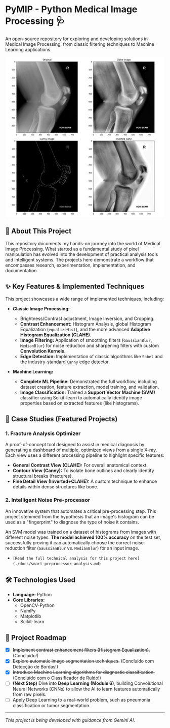 # PyMIP - Python Medical Image Processing 🩺

An open-source repository for exploring and developing solutions in Medical Image Processing, from classic filtering techniques to Machine Learning applications.

![Painel de Análise de Fratura](https://raw.githubusercontent.com/ianfeltrin/PyMIP-project/refs/heads/main/data/processed/fracture_analyzer_panel.png)

## 🚀 About This Project

This repository documents my hands-on journey into the world of Medical Image Processing. What started as a fundamental study of pixel manipulation has evolved into the development of practical analysis tools and intelligent systems. The projects here demonstrate a workflow that encompasses research, experimentation, implementation, and documentation.

## ✨ Key Features & Implemented Techniques

This project showcases a wide range of implemented techniques, including:

* **Classic Image Processing:**
    * Brightness/Contrast adjustment, Image Inversion, and Cropping.
    * **Contrast Enhancement:** Histogram Analysis, global Histogram Equalization (`equalizeHist`), and the more advanced **Adaptive Histogram Equalization (CLAHE)**.
    * **Image Filtering:** Application of smoothing filters (`GaussianBlur`, `MedianBlur`) for noise reduction and sharpening filters with custom **Convolution Kernels**.
    * **Edge Detection:** Implementation of classic algorithms like `Sobel` and the industry-standard `Canny` edge detector.

* **Machine Learning:**
    * **Complete ML Pipeline:** Demonstrated the full workflow, including dataset creation, feature extraction, model training, and validation.
    * **Image Classification:** Trained a **Support Vector Machine (SVM)** classifier using Scikit-learn to automatically identify image properties based on extracted features (like histograms).

## 🔬 Case Studies (Featured Projects)

### 1. Fracture Analysis Optimizer

A proof-of-concept tool designed to assist in medical diagnosis by generating a dashboard of multiple, optimized views from a single X-ray. Each view uses a different processing pipeline to highlight specific features:

* **General Contrast View (CLAHE):** For overall anatomical context.
* **Contour View (Canny):** To isolate bone outlines and clearly identify structural breaks (fractures).
* **Fine Detail View (Inverted+CLAHE):** A custom technique to enhance details within dense structures like bone.

### 2. Intelligent Noise Pre-processor

An innovative system that automates a critical pre-processing step. This project stemmed from the hypothesis that an image's histogram can be used as a "fingerprint" to diagnose the type of noise it contains.

An SVM model was trained on a dataset of histograms from images with different noise types. **The model achieved 100% accuracy** on the test set, successfully proving it can automatically choose the correct noise-reduction filter (`GaussianBlur` vs. `MedianBlur`) for an input image.


* `[Read the full technical analysis for this project here](./docs/smart-preprocessor-analysis.md)`

## 🛠️ Technologies Used

* **Language:** Python
* **Core Libraries:**
    * OpenCV-Python
    * NumPy
    * Matplotlib
    * Scikit-learn

## 🔮 Project Roadmap

* [x] ~~Implement contrast enhancement filters (Histogram Equalization).~~ (Concluído!)
* [x] ~~Explore automatic image segmentation techniques.~~ (Concluído com Detecção de Bordas!)
* [x] ~~Introduce Machine Learning algorithms for diagnostic classification.~~ (Concluído com o Classificador de Ruído!)
* [ ] **(Next Step)** Dive into **Deep Learning (Module 6)**, building Convolutional Neural Networks (CNNs) to allow the AI to learn features automatically from raw pixels.
* [ ] Apply Deep Learning to a real-world problem, such as pneumonia classification or tumor segmentation.

---
*This project is being developed with guidance from Gemini AI.*
